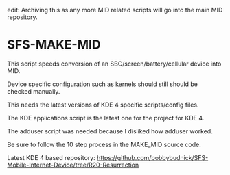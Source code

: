 edit: Archiving this as any more MID related scripts will go into the main MID repository.

# SFS-MAKE-MID
This script speeds conversion of an SBC/screen/battery/cellular device into MID.

Device specific configuration such as kernels should still should be checked manually.

This needs the latest versions of KDE 4 specific scripts/config files.

The KDE applications script is the latest one for the project for KDE 4.

The adduser script was needed because I disliked how adduser worked.

Be sure to follow the 10 step process in the MAKE_MID source code.

Latest KDE 4 based repository:
https://github.com/bobbybudnick/SFS-Mobile-Internet-Device/tree/R20-Resurrection

